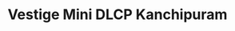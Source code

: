 ---
title: "Vestige Mini DLCP Kanchipuram"
url: /kanchipuram/vestige-mini-dlcp-kanchipuram/
shop: Supermarkt
---